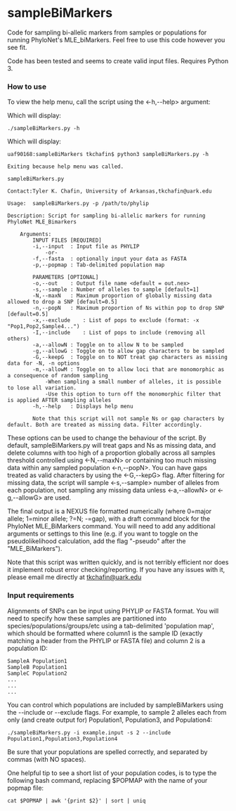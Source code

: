 # sampleBiMarkers
Code for sampling bi-allelic markers from samples or populations for running PhyloNet's MLE_biMarkers. Feel free to use this code however you see fit.

Code has been tested and seems to create valid input files. Requires Python 3. 

### How to use
To view the help menu, call the script using the <-h,--help> argument:

Which will display:

    ./sampleBiMarkers.py -h

Which will display: 
```
uaf90168:sampleBiMarkers tkchafin$ python3 sampleBiMarkers.py -h

Exiting because help menu was called.

sampleBiMarkers.py

Contact:Tyler K. Chafin, University of Arkansas,tkchafin@uark.edu

Usage:  sampleBiMarkers.py -p /path/to/phylip 

Description: Script for sampling bi-allelic markers for running PhyloNet MLE_Bimarkers

	Arguments:
		INPUT FILES [REQUIRED]
		-i,--input	: Input file as PHYLIP
			-or-
		-f,--fasta	: optionally input your data as FASTA
		-p,--popmap	: Tab-delimited population map

		PARAMETERS [OPTIONAL]
		-o,--out	: Output file name <default = out.nex>
		-s,--sample	: Number of alleles to sample [default=1]
		-N,--maxN	: Maximum proportion of globally missing data allowed to drop a SNP [default=0.5]
		-n,--popN	: Maximum proportion of Ns within pop to drop SNP [default=0.5]
		-x,--exclude	: List of pops to exclude (format: -x "Pop1,Pop2,Sample4...")
		-I,--include	: List of pops to include (removing all others)
		-a,--allowN	: Toggle on to allow N to be sampled
		-g,--allowG	: Toggle on to allow gap characters to be sampled
		-G,--keepG	: Toggle on to NOT treat gap characters as missing data for -N, -n options
		-m,--allowM	: Toggle on to allow loci that are monomorphic as a consequence of random sampling
			-When sampling a small number of alleles, it is possible to lose all variation.
			-Use this option to turn off the monomorphic filter that is applied AFTER sampling alleles
		-h,--help	: Displays help menu

		Note that this script will not sample Ns or gap characters by default. Both are treated as missing data. Filter accordingly.
```
These options can be used to change the behaviour of the script. By default, sampleBiMarkers.py will treat gaps and Ns as missing data, and delete columns with too high of a proportion globally across all samples threshold controlled using <-N,--maxN> or containing too much missing data within any sampled population <-n,--popN>. You can have gaps treated as valid characters by using the <-G,--kepG> flag. After filtering for missing data, the script will sample <-s,--sample> number of alleles from each population, not sampling any missing data unless <-a,--allowN> or <-g,--allowG> are used. 

The final output is a NEXUS file formatted numerically (where 0=major allele; 1=minor allele; ?=N; -=gap), with a draft command block for the PhyloNet MLE_BiMarkers command. You will need to add any additional arguments or settings to this line (e.g. if you want to toggle on the pseudolikelihood calculation, add the flag "-pseudo" after the "MLE_BiMarkers"). 

Note that this script was written quickly, and is not terribly efficient nor does it implement robust error checking/reporting. If you have any issues with it, please email me directly at tkchafin@uark.edu

### Input requirements
Alignments of SNPs can be input using PHYLIP or FASTA format. You will need to specify how these samples are partitioned into species/populations/groups/etc using a tab-delimited 'population map', which should be formatted where column1 is the sample ID (exactly matching a header from the PHYLIP or FASTA file) and column 2 is a population ID:
```
SampleA	Population1
SampleB	Population1
SampleC	Population2
...
...
...
```
You can control which populations are included by sampleBiMarkers using the --include or --exclude flags. For example, to sample 2 alleles each from only (and create output for) Population1, Population3, and Population4:

```./sampleBiMarkers.py -i example.input -s 2 --include Population1,Population3,Population4```

Be sure that your populations are spelled correctly, and separated by commas (with NO spaces). 

One helpful tip to see a short list of your population codes, is to type the following bash command, replacing $POPMAP with the name of your popmap file:

```cat $POPMAP | awk '{print $2}' | sort | uniq```

